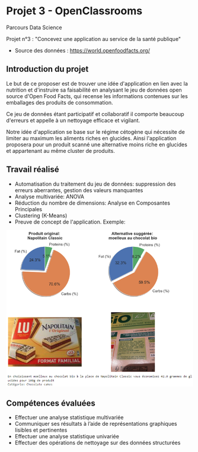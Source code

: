 # Projet 3 - OpenClassrooms
Parcours Data Science

Projet n°3 : "Concevez une application au service de la santé publique"

- Source des données : https://world.openfoodfacts.org/

## Introduction du projet
Le but de ce proposer est de trouver une idée d'application en lien avec la nutrition et d'instruire sa faisabilité en analysant le jeu de données open source d'Open Food Facts, qui recense les informations contenues sur les emballages des produits de consommation.

Ce jeu de données étant participatif et collaboratif il comporte beaucoup d'erreurs et appelle à un nettoyage efficace et vigilant.

Notre idée d'application se base sur le régime cétogène qui nécessite de limiter au maximum les aliments riches en glucides. Ainsi l'application proposera pour un produit scanné une alternative moins riche en glucides et appartenant au même cluster de produits.

## Travail réalisé
- Automatisation du traitement du jeu de données: suppression des erreurs aberrantes, gestion des valeurs manquantes
- Analyse multivariée: ANOVA
- Réduction du nombre de dimensions: Analyse en Composantes Principales
- Clustering (K-Means)
- Preuve de concept de l'application. Exemple:

![alt text](https://github.com/lucrogers/P3-OC-Conception-application-sante-publique/blob/main/exemple.png)

## Compétences évaluées
- Effectuer une analyse statistique multivariée
- Communiquer ses résultats à l’aide de représentations graphiques lisibles et pertinentes
- Effectuer une analyse statistique univariée
- Effectuer des opérations de nettoyage sur des données structurées

